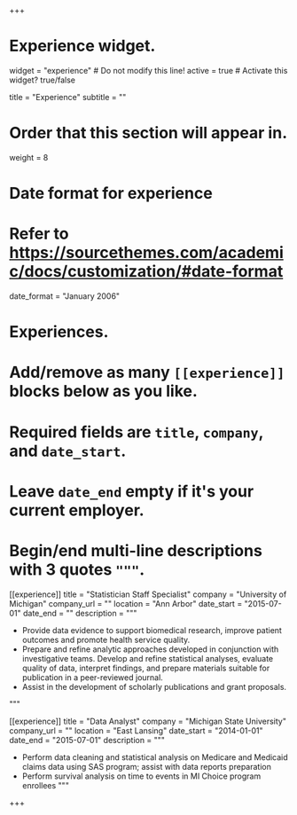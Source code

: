 +++
# Experience widget.
widget = "experience"  # Do not modify this line!
active = true  # Activate this widget? true/false

title = "Experience"
subtitle = ""

# Order that this section will appear in.
weight = 8

# Date format for experience
#   Refer to https://sourcethemes.com/academic/docs/customization/#date-format
date_format = "January 2006"

# Experiences.
#   Add/remove as many `[[experience]]` blocks below as you like.
#   Required fields are `title`, `company`, and `date_start`.
#   Leave `date_end` empty if it's your current employer.
#   Begin/end multi-line descriptions with 3 quotes `"""`.
[[experience]]
  title = "Statistician Staff Specialist"
  company = "University of Michigan"
  company_url = ""
  location = "Ann Arbor"
  date_start = "2015-07-01"
  date_end = ""
  description = """
  
  * Provide data evidence to support biomedical research, improve patient outcomes and promote health service quality. 
  * Prepare and refine analytic approaches developed in conjunction with investigative teams. Develop and refine statistical analyses, evaluate quality of data, interpret findings, and prepare materials suitable for publication in a peer-reviewed journal. 
  * Assist in the development of scholarly publications and grant proposals.
  
  """

[[experience]]
  title = "Data Analyst"
  company = "Michigan State University"
  company_url = ""
  location = "East Lansing"
  date_start = "2014-01-01"
  date_end = "2015-07-01"
  description = """
  * Perform data cleaning and statistical analysis on Medicare and Medicaid claims data using SAS program; assist with data reports preparation 
  * Perform survival analysis on time to events in MI Choice program enrollees
  """

+++

